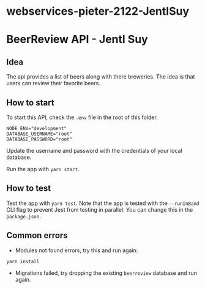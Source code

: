 # webservices-pieter-2122-JentlSuy
# BeerReview API - Jentl Suy

## Idea

The api provides a list of beers along with there breweries. The idea is that users can review their favorite beers.

## How to start

To start this API, check the `.env` file in the root of this folder.

```
NODE_ENV="development"
DATABASE_USERNAME="root"
DATABASE_PASSWORD="root"
```

Update the username and password with the credentials of your local database.

Run the app with `yarn start`.

## How to test

Test the app with `yarn test`.
Note that the app is tested with the `--runInBand` CLI flag to prevent Jest from testing in parallel. You can change this in the `package.json`.

## Common errors

* Modules not found errors, try this and run again:

```
yarn install
```

* Migrations failed, try dropping the existing `beerreview` database and run again.